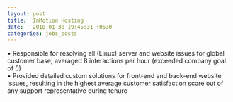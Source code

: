 ```yaml
---
layout: post
title:  InMotion Hosting
date:   2018-01-30 19:45:31 +0530
categories: jobs_posts
---
```

• Responsible for resolving all (Linux) server and website issues for global customer base; averaged 8 interactions per hour (exceeded company goal of 5)<br>
•	Provided detailed custom solutions for front-end and back-end website issues, resulting in the highest average customer satisfaction score out of any support representative during tenure<br>

